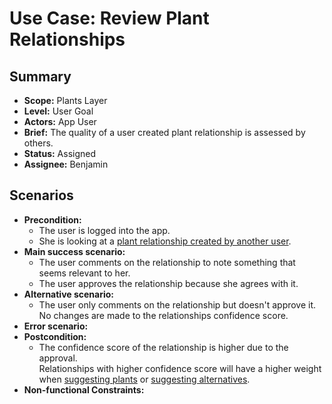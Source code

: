 # Use Case: Review Plant Relationships

## Summary

- **Scope:** Plants Layer
- **Level:** User Goal
- **Actors:** App User
- **Brief:** The quality of a user created plant relationship is assessed by others.
- **Status:** Assigned
- **Assignee:** Benjamin

## Scenarios

- **Precondition:**
  - The user is logged into the app.
  - She is looking at a [plant relationship created by another user](add_plant_relationships.md).
- **Main success scenario:**
  - The user comments on the relationship to note something that seems relevant to her.
  - The user approves the relationship because she agrees with it.
- **Alternative scenario:**
  - The user only comments on the relationship but doesn't approve it.  
    No changes are made to the relationships confidence score.
- **Error scenario:**
- **Postcondition:**
  - The confidence score of the relationship is higher due to the approval.  
    Relationships with higher confidence score will have a higher weight when [suggesting plants](suggest_plants.md) or [suggesting alternatives](suggest_alternatives.md).
- **Non-functional Constraints:**
